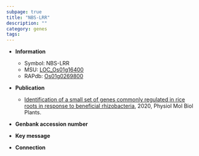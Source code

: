 ```yaml
---
subpage: true
title: "NBS-LRR"
description: ""
category: genes
tags: 
---
```


* **Information**  
    + Symbol: NBS-LRR  
    + MSU: [LOC_Os01g16400](http://rice.plantbiology.msu.edu/cgi-bin/ORF_infopage.cgi?orf=LOC_Os01g16400)  
    + RAPdb: [Os01g0269800](http://rapdb.dna.affrc.go.jp/viewer/gbrowse_details/irgsp1?name=Os01g0269800)  

* **Publication**  
    + [Identification of a small set of genes commonly regulated in rice roots in response to beneficial rhizobacteria](http://www.ncbi.nlm.nih.gov/pubmed?term=Identification+of+a+small+set+of+genes+commonly+regulated+in+rice+roots+in+response+to+beneficial+rhizobacteria%5BTitle%5D), 2020, Physiol Mol Biol Plants.

* **Genbank accession number**  

* **Key message**  

* **Connection**  



